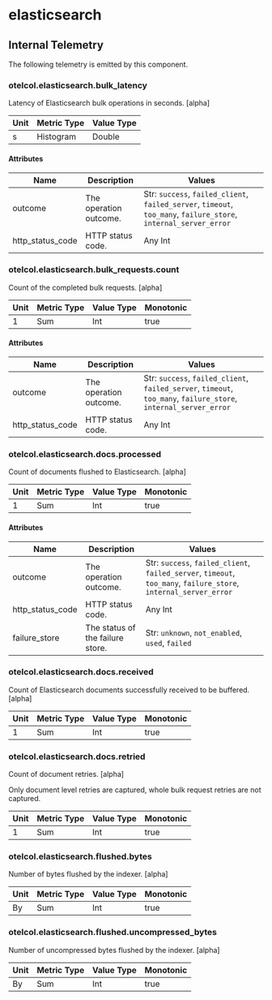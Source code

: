 [comment]: <> (Code generated by mdatagen. DO NOT EDIT.)

# elasticsearch

## Internal Telemetry

The following telemetry is emitted by this component.

### otelcol.elasticsearch.bulk_latency

Latency of Elasticsearch bulk operations in seconds. [alpha]

| Unit | Metric Type | Value Type |
| ---- | ----------- | ---------- |
| s | Histogram | Double |

#### Attributes

| Name | Description | Values |
| ---- | ----------- | ------ |
| outcome | The operation outcome. | Str: ``success``, ``failed_client``, ``failed_server``, ``timeout``, ``too_many``, ``failure_store``, ``internal_server_error`` |
| http_status_code | HTTP status code. | Any Int |

### otelcol.elasticsearch.bulk_requests.count

Count of the completed bulk requests. [alpha]

| Unit | Metric Type | Value Type | Monotonic |
| ---- | ----------- | ---------- | --------- |
| 1 | Sum | Int | true |

#### Attributes

| Name | Description | Values |
| ---- | ----------- | ------ |
| outcome | The operation outcome. | Str: ``success``, ``failed_client``, ``failed_server``, ``timeout``, ``too_many``, ``failure_store``, ``internal_server_error`` |
| http_status_code | HTTP status code. | Any Int |

### otelcol.elasticsearch.docs.processed

Count of documents flushed to Elasticsearch. [alpha]

| Unit | Metric Type | Value Type | Monotonic |
| ---- | ----------- | ---------- | --------- |
| 1 | Sum | Int | true |

#### Attributes

| Name | Description | Values |
| ---- | ----------- | ------ |
| outcome | The operation outcome. | Str: ``success``, ``failed_client``, ``failed_server``, ``timeout``, ``too_many``, ``failure_store``, ``internal_server_error`` |
| http_status_code | HTTP status code. | Any Int |
| failure_store | The status of the failure store. | Str: ``unknown``, ``not_enabled``, ``used``, ``failed`` |

### otelcol.elasticsearch.docs.received

Count of Elasticsearch documents successfully received to be buffered. [alpha]

| Unit | Metric Type | Value Type | Monotonic |
| ---- | ----------- | ---------- | --------- |
| 1 | Sum | Int | true |

### otelcol.elasticsearch.docs.retried

Count of document retries. [alpha]

Only document level retries are captured, whole bulk request retries are not captured.

| Unit | Metric Type | Value Type | Monotonic |
| ---- | ----------- | ---------- | --------- |
| 1 | Sum | Int | true |

### otelcol.elasticsearch.flushed.bytes

Number of bytes flushed by the indexer. [alpha]

| Unit | Metric Type | Value Type | Monotonic |
| ---- | ----------- | ---------- | --------- |
| By | Sum | Int | true |

### otelcol.elasticsearch.flushed.uncompressed_bytes

Number of uncompressed bytes flushed by the indexer. [alpha]

| Unit | Metric Type | Value Type | Monotonic |
| ---- | ----------- | ---------- | --------- |
| By | Sum | Int | true |
